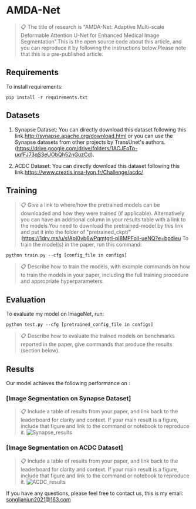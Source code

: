 # AMDA-Net
>📋  The title of research is "AMDA-Net: Adaptive Multi-scale Deformable Attention U-Net for Enhanced Medical Image Segmentation".This is the open source code about this article, and you can reproduce it by following the instructions below.Please note that this is a pre-published article. 
## Requirements

To install requirements:

```setup
pip install -r requirements.txt
```

## Datasets

1. Synapse Dataset:
   You can directly download this dataset following this link.http://synapse.apache.org/download.html or you can use the Synapse datasets from other projects by TransUnet's authors. (https://drive.google.com/drive/folders/1ACJEoTp-uqfFJ73qS3eUObQh52nGuzCd).
   
2. ACDC Dataset:
   You can directly download this dataset following this link.https://www.creatis.insa-lyon.fr/Challenge/acdc/
   
## Training

>📋 Give a link to where/how the pretrained models can be downloaded and how they were trained (if applicable).  Alternatively you can have an additional column in your results table with a link to the models.You need to download the pretrained-model by this link and put it into the folder of "pretrained_ckpt/" :https://1drv.ms/u/s!ApI0vb6wPqmtgrl-pI8MPFoll-ueNQ?e=bpdieu
To train the model(s) in the paper, run this command:

```train
python train.py --cfg [config_file in configs]
```

>📋  Describe how to train the models, with example commands on how to train the models in your paper, including the full training procedure and appropriate hyperparameters.

## Evaluation

To evaluate my model on ImageNet, run:

```eval
python test.py --cfg [pretrained_config_file in configs]
```

>📋  Describe how to evaluate the trained models on benchmarks reported in the paper, give commands that produce the results (section below).

## Results

Our model achieves the following performance on :

### [Image Segmentation on Synapse Dataset]

>📋  Include a table of results from your paper, and link back to the leaderboard for clarity and context. If your main result is a figure, include that figure and link to the command or notebook to reproduce it.
>![Synapse_results](https://github.com/user-attachments/assets/ae9bfef8-65ac-4e32-911b-385bce2b5809)

### [Image Segmentation on ACDC Dataset]

>📋  Include a table of results from your paper, and link back to the leaderboard for clarity and context. If your main result is a figure, include that figure and link to the command or notebook to reproduce it.
![ACDC_results](https://github.com/user-attachments/assets/5a8cf7a9-2ffa-4cc7-b39f-552a2d9b327c)

If you have any questions, please feel free to contact us, this is my email: songlianjun2021@163.com
